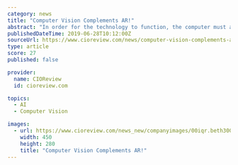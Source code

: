```yaml
---
category: news
title: "Computer Vision Complements AR!"
abstract: "In order for the technology to function, the computer must also understand the context of the physical world, hence computer vision comes into play with AR. FREMONT, CA: Augmented reality (AR) has been the buzzword in the last few years. Increasingly ..."
publishedDateTime: 2019-06-28T10:12:00Z
sourceUrl: https://www.cioreview.com/news/computer-vision-complements-ar-nid-29504-cid-135.html
type: article
score: 27
published: false

provider:
  name: CIOReview
  id: cioreview.com

topics:
  - AI
  - Computer Vision

images:
  - url: https://www.cioreview.com/news_new/companyimages/00iqr.beth300.jpg
    width: 450
    height: 280
    title: "Computer Vision Complements AR!"
---
```


